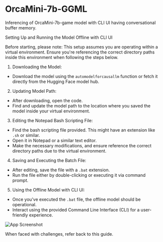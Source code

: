# OrcaMini-7b-GGML
Inferencing of OrcaMini-7b-game model with CLI UI having conversational buffer memory.

Setting Up and Running the Model Offline with CLI UI

Before starting, please note:
This setup assumes you are operating within a virtual environment. Ensure you're referencing the correct directory paths inside this environment when following the steps below.

1. Downloading the Model:
- Download the model using the `automodelforcausallm` function or fetch it directly from the Hugging Face model hub.

2. Updating Model Path:
- After downloading, open the code.
- Find and update the model path to the location where you saved the model inside your virtual environment.

3. Editing the Notepad Bash Scripting File:
- Find the bash scripting file provided. This might have an extension like `.sh` or similar.
- Open it in Notepad or a similar text editor.
- Make the necessary modifications, and ensure reference the correct directory paths due to the virtual environment.

4. Saving and Executing the Batch File:
- After editing, save the file with a `.bat` extension.
- Run the file either by double-clicking or executing it via command prompt.

5. Using the Offline Model with CLI UI:
- Once you've executed the `.bat` file, the offline model should be operational.
- Interact using the provided Command Line Interface (CLI) for a user-friendly experience.

![App Screenshot](https://github.com/Himanshu8881212/OrcaMini-7b-GGML/assets/134622172/d6ec79f7-7b09-40b6-8ef0-00a7474e90fa)

When faced with challenges, refer back to this guide.




